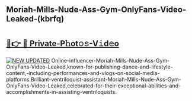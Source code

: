 ## Moriah-Mills-Nude-Ass-Gym-OnlyFans-Video-Leaked-(kbrfq)


# <h2><a href="https://mediaupload.pro?-19M">🔗👉 🔴 Private-P𝚑ot𝚘𝚜-V𝚒d𝚎o</a></h2>

[![NEW UPDATED](https://i.imgur.com/0qMVB7G.gif)](https://mediaupload.pro?-19M)
Online-influencer-Moriah-Mills-Nude-Ass-Gym-OnlyFans-Video-Leaked,known-for-publishing-dance-and-lifestyle-content,-including-performances-and-vlogs-on-social-media-platforms.Brilliant-ventriloquist-assistant-Moriah-Mills-Nude-Ass-Gym-OnlyFans-Video-Leaked,celebrated-for-their-exceptional-abilities-and-accomplishments-in-assisting-ventriloquists.  